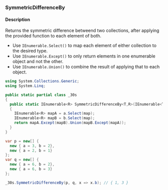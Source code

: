 ### SymmetricDifferenceBy

#### Description



Returns the symmetric difference betweend two collections, after applying the provided function to each element of both.

- Use `IEnumerable.Select()` to map each element of either collection to the desired type.
- Use `IEnumerable.Except()` to only return elements in one enumerable object and not the other.
- Use `IEnumerable.Union()` to combine the result of applying that to each object.

```csharp
using System.Collections.Generic;
using System.Linq;

public static partial class _30s 
{
  public static IEnumerable<R> SymmetricDifferenceBy<T,R>(IEnumerable<T> a, IEnumerable<T> b, Func<T,R> map) 
  {
    IEnumerable<R> mapA = a.Select(map);
    IEnumerable<R> mapB = b.Select(map);
    return mapA.Except(mapB).Union(mapB.Except(mapA));
  }
}
```

```csharp
var p = new[] {
  new { a = 3, b = 2},
  new { a = 2, b = 1}
};
var q = new[] {
  new { a = 6, b = 2},
  new { a = 6, b = 3}
};

_30s.SymmetricDifferenceBy(p, q, x => x.b); // { 1, 3 }
```
